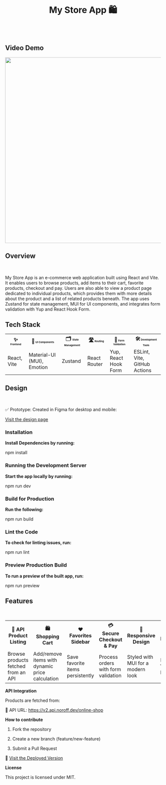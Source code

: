 <div align="center"> <h1> <strong> My Store App 🛍️ </h1> </strong> <br> <br>

</div>

<h2> <strong>Video Demo </strong></h2>

<img src="./src/Videos/ScreenRecording2025-05-29at11.12.09-ezgif.com-video-to-gif-converter.gif" width="600">

<h2> <strong> Overview </strong> </h2> <br>

My Store App is an e-commerce web application built using React and Vite. It enables users to browse products, add items to their cart, favorite products, checkout and pay. Users are also able to view a product page dedicated to individual products, which provides them with more details about the product and a list of related products beneath. The app uses Zustand for state management, MUI for UI components, and integrates form validation with Yup and React Hook Form.

<h2> <strong> Tech Stack </strong> </h2>

<table>
<tr>
<th align='center' > ✨ <span style = 'font-size: 8px;'><strong>Frontend </strong> </span> </th>
<th align='center' > 🎨<span style = 'font-size: 8px;'> <strong> UI Components </strong></span> </th>
<th align='center' > 🗂️ <span style = 'font-size: 8px;'> <strong>State Management</strong> </span> </th>
<th align='center' > 🛣️<span style = 'font-size: 8px;'> <strong> Routing </strong> </span> </th>
<th align='center' > 📝<span style = 'font-size: 8px;'> <strong> Form Validation </strong> </span> </th>
<th align='center' > 🛠️<span style = 'font-size: 8px;'> <strong> Development Tools</strong></span></th>
</tr>
<tr>
    <td>React, Vite</td>
    <td>Material-UI (MUI), Emotion</td>
    <td>Zustand</td>
    <td>React Router</td>
    <td>Yup, React Hook Form</td>
    <td>ESLint, Vite, GitHub Actions</td>
  </tr>
  </table>

<h2> <strong> Design </strong> </h2> <br>

✅ Prototype: Created in Figma for desktop and mobile:

[Visit the design page](https://www.figma.com/design/DUTVlbY10PKQkLFLsX4amx/E-commerce-store?node-id=0-1&t=bME8PMQSrX5I6Qgb-1) <br>

<h3> <strong> Installation </strong> </h3>

**Install Dependencies by running:**

npm install

<h3> <strong> Running the Development Server </strong> </h3>

**Start the app locally by running:**

npm run dev

<h3> <strong> Build for Production </strong> </h3>

**Run the following:**

npm run build

<h3> <strong> Lint the Code </strong> </h3>

**To check for linting issues, run:**

npm run lint

<h3> <strong> Preview Production Build</strong> </h3>

**To run a preview of the built app, run:**

npm run preview

<h2> <strong>Features </strong> </h2> <br>

<table>
<tr>
<th> <strong>🛒 API Product Listing </strong> </th>
<th> <strong>🛍️ Shopping Cart </strong> </th>
<th> <strong>❤️ Favorites Sidebar </strong> </th>
<th> <strong> 💳 Secure Checkout & Pay</strong> </th>
<th> <strong>🎨 Responsive Design </strong> </th>
<th> <strong>🚀 Optimized Performance</strong></th>
</tr>
<tr>
    <td>Browse products fetched from an API</td>
    <td>Add/remove items with dynamic price calculation</td>
    <td>Save favorite items persistently</td>
    <td>Process orders with form validation</td>
    <td>Styled with MUI for a modern look</td>
    <td>Built using Vite for fast loading</td>
  </tr>
  </table>

**API Integration**

Products are fetched from:

🔗 API URL: https://v2.api.noroff.dev/online-shop

**How to contribute**

1. Fork the repository

2. Create a new branch (feature/new-feature)

3. Submit a Pull Request

🚀 [Visit the Deployed Version](https://easybuyonline.netlify.app/)

**License**

This project is licensed under MIT.
